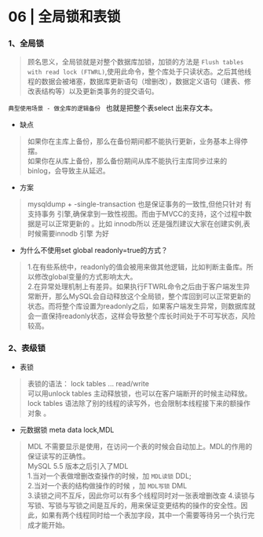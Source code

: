 # 06 | 全局锁和表锁

### 1、全局锁
>顾名思义，全局锁就是对整个数据库加锁，加锁的方法是 `Flush tables with read lock (FTWRL)`,使用此命令，整个库处于只读状态。之后其他线程的数据会被堵塞，数据库更新语句（增删改），数据定义语句（建表、修改表结构等）以及更新类事务的提交语句。

`典型使用场景 - 做全库的逻辑备份 ` 也就是把整个表select 出来存文本。

 - 缺点
 > 如果你在主库上备份，那么在备份期间都不能执行更新，业务基本上得停摆。  
 > 如果你在从库上备份，那么备份期间从库不能执行主库同步过来的 binlog，会导致主从延迟。
- 方案 
>mysqldump + -single-transaction 也是保证事务的一致性,但他只针对 有支持事务 引擎,确保拿到一致性视图。而由于MVCC的支持，这个过程中数据是可以正常更新的 。比如 innodb所以 还是强烈建议大家在创建实例,表时候需要innodb 引擎 为好

- 为什么不使用set global readonly=true的方式？
>1.在有些系统中，readonly的值会被用来做其他逻辑，比如判断主备库。所以修改global变量的方式影响太大。  
>2.在异常处理机制上有差异。如果执行FTWRL命令之后由于客户端发生异常断开，那么MySQL会自动释放这个全局锁，整个库回到可以正常更新的状态。而将整个库设置为readonly之后，如果客户端发生异常，则数据库就会一直保持readonly状态，这样会导致整个库长时间处于不可写状态，风险较高。



### 2、表级锁
- 表锁
> 表锁的语法： lock tables ... read/write   
> 可以用unlock tables 主动释放锁，也可以在客户端断开的时候主动释放。  
> lock tables 语法除了别的线程的读写外，也会限制本线程接下来的额操作对象 。

- 元数据锁 meta data lock,MDL
>  MDL 不需要显示是使用，在访问一个表的时候会自动加上。MDL的作用的保证读写的正确性。  
> MySQL 5.5 版本之后引入了MDL  
> 1.当对一个表做增删改查操作的时候，加 `MDL读锁` DDL;  
> 2.当对一个表的结构做操作的时候 ，加 `MDL写锁` DML  
> 3.读锁之间不互斥，因此你可以有多个线程同时对一张表增删改查
> 4.读锁与写锁、写锁与写锁之间是互斥的，用来保证变更结构的操作的安全性。因此，如果有两个线程同时给一个表加字段，其中一个需要等待另一个执行完成才能开始。




